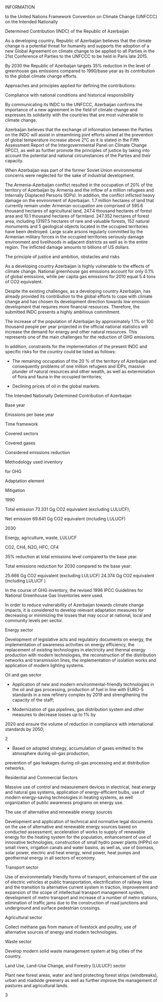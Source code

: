 <meta http-equiv='Content-Type' content='text/html; charset=utf-8'> 
 

INFORMATION  

 

to the United Nations Framework Convention on Climate Change (UNFCCC) on the Intended Nationally 

Determined Contribution (INDC) of the Republic of Azerbaijan 

  
 

As  a  developing  country,  Republic  of  Azerbaijan  believes  that  the  climate  change  is  a  potential  threat  for 
humanity and supports the adoption of a new Global Agreement on climate change to be applied to all Parties in 
the 21st Conference of Parties to the UNFCCC to be held in Paris late 2015.  

By  2030  the  Republic  of  Azerbaijan  targets  35%  reduction  in  the  level  of  greenhouse  gas  emissions 
compared to 1990/base year as its contribution to the global climate change efforts.  

 

Approaches and principles applied for defining the contributions: 

Compliance with national conditions and historical responsibility 

By communicating its INDC to the UNFCCC, Azerbaijan confirms the importance of a new agreement in the field 
of climate change and expresses its solidarity with the countries that are most vulnerable to climate change.  

Azerbaijan believes that the exchange of information between the Parties on the INDC will assist in streamlining 
joint  efforts  aimed  at  the  prevention  of  global  temperature  increase  above  2°C  as  it  is  stated  in  the  Fifth 
Assessment  Report  of  the  Intergovernmental  Panel  on  Climate  Change  (IPCC),  as  well  as  further  promote  the 
principles  of  justice  by  taking  into  account  the  potential  and  national  circumstances  of  the  Parties  and  their 
capacity. 

When  Azerbaijan  was  part  of  the  former  Soviet  Union  environmental  concerns  were  neglected  for  the  sake  of 
industrial development.  

The Armenia-Azerbaijan conflict resulted in the occupation of 20% of the territory of Azerbaijan by Armenia and 
the inflow of a million refugees and Internally Displaced Persons (IDPs). In addition, the conflict inflicted heavy 
damage  on  the  environment  of  Azerbaijan.  1.7  million  hectares  of  land  that  currently  remain  under  Armenian 
occupation are comprised of 595.6 thousand hectares of agricultural land, 247.4 thousand hectares of forest area 
and 10.1 thousand hectares of  farmland.  247.352 hectares of forest area, including 13197.5 hectares of rare and 
valuable  forests,  152  natural  monuments  and  5  geological  objects  located  in  the  occupied  territories  have  been 
destroyed.  Large  scale  arsons  regularly  committed  by  the  Armenian  military  forces  in  the  occupied  territories 
seriously  damage  environment  and  livelihoods  in  adjacent  districts  as  well  as  in  the  entire  region.  The  inflicted 
damage amounts to billions of US dollars. 

 

The principle of justice and ambition, obstacles and risks 

As a developing country Azerbaijan is highly vulnerable to the effects of climate change. National greenhouse gas 
emissions account for only  0.1% of global emissions, while per capita gas emissions for 2010 equal 5.4 tons of 
CO2 equivalent. 

Despite the existing challenges, as a developing country Azerbaijan, has already provided its contribution to the 
global  efforts  to  cope  with  climate  change  and  has  chosen  its  development  direction  towards  low  emission 
development that requires more financial resources. Therefore, the submitted INDC presents a highly ambitious 
commitment.  

The increase of the population of Azerbaijan by approximately 1.1% or 100 thousand people per year projected in 
the official national statistics will increase the demand for energy and other natural resources. This represents one 
of the main challenges for the reduction of GHG emissions.  

 

In  addition,  constraints  for  the  implementation  of  the  present  INDC  and  specific  risks  for  the  country  could  be 
listed as follows:  

-  The remaining occupation of the 20 % of the territory of Azerbaijan and consequently problems of one 
million  refugees  and  IDPs,  massive  plunder  of  natural  resources  and  other  wealth,  as  well  as 
extermination of flora and fauna in the occupied territories;  

-  Declining prices of oil in the global markets. 

  

  The Intended Nationally Determined Contribution of Azerbaijan  

Base year 

Emissions per base year  

Time framework  

Covered sectors  

Covered gases 

Considered emissions reduction 

Methodology  used 
inventory  

for  GHG 

Adaptation element 

 

Mitigation 

1990 
 
Total emission 73.331 Gg CO2  equivalent (excluding LULUCF); 
 
Net emission 69.641 Gg CO2 equivalent (including LULUCF) 
 
2030 
 
Energy, agriculture, waste, LULUCF 
 
CO2, CH4, N2O, HFC, CF4 
 
35% reduction at total emissions level compared to the base year. 
 
Total emissions reduction for 2030 compared to the base year: 
 
25.666 Gg CO2 equivalent (excluding LULUCF) 
24.374 Gg CO2 equivalent (including LULUCF ) 
 
In  the  course  of  GHG  inventory,  the  revised  1996  IPCC  Guidelines  for 
National Greenhouse Gas Inventories were used.  
 
In  order  to  reduce  vulnerability  of  Azerbaijan  towards  climate  change 
impacts,  it  is  considered  to  develop  relevant  adaptation  measures  for 
decreasing or minimizing the losses that may occur at national, local and 
community levels per sector.  
 

 
Energy sector 
 
Development of legislative acts and regulatory documents on  energy, the implementation of awareness activities 
on energy efficiency, the replacement of existing technologies in electricity and thermal energy production with 
modern technologies, the reconstruction of the distribution networks and transmission lines, the implementation of 
isolation works and application of modern lighting systems.   

 

Oil and gas sector 

 

-  Application  of  new  and  modern  environmental-friendly  technologies  in  the  oil  and  gas  processing, 
production  of  fuel  in  line  with  EURO-5  standards  in  a  new  refinery  complex  by  2019  and  strengthening  the 
capacity of the staff; 

-  Modernization of gas pipelines, gas distribution system and other measures to decrease losses up to 1% by 

2020 and ensure the volume of reduction in compliance with international standards by 2050; 

 

 

 

2 

 

-  Based  on  adopted  strategy,  accumulation  of  gases  emitted  to  the  atmosphere  during  oil-gas  production, 

prevention of gas leakages during oil-gas processing and at distribution networks.   

 

Residential and Commercial Sectors  

 

Massive use of control and measurement devices in electrical, heat energy and natural gas systems, application of 
energy-efficient  bulbs,  use  of  modern  energy-saving  technologies  in  heating  systems,  as  well  organization  of 
public awareness programs on energy use.  

 

The use of alternative and renewable energy sources  

 

Development and application of technical and normative legal documents on the use of alternative and renewable 
energy  sources  based  on  conducted  assessment,    acceleration  of  works  to  supply  of  renewable  energy  for  the 
heating  system  for  the  population,  enhancement  of  use  of  innovative  technologies,  construction  of  small  hydro 
power plants (HPPs) on small rivers, irrigation canals and water basins, as well as,  use of biomass, solar power, 
electric and heat energy, wind power, heat pumps and geothermal energy in all sectors of economy. 

 
Transport sector 

 

Use  of  environmentally  friendly  forms  of  transport,  enhancement  of  the  use  of  electric  vehicles  at  public 
transportation,  electrification  of  railway  lines  and  the  transition  to  alternative  current  system  in  traction, 
improvement  and  expansion  of  the  scope  of  intellectual  transport  management  system,  development  of  metro 
transport  and increase of a number of metro stations,  elimination of traffic jams due to the  construction of road 
junctions and underground and surface pedestrian crossings. 

 
Agricultural sector  

 

Collect  methane  gas  from  manure  of  livestock  and  poultry,  use  of  alternative  sources  of  energy  and  modern 
technologies.   

 

Waste sector 

 

Develop modern solid waste management system at big cities of the country. 

 

Land Use, Land-Use Change, and Forestry (LULUCF) sector  

 

Plant new forest areas, water and land protecting forest strips (windbreaks), urban and roadside greenery as well 
as further improve the management of pastures and agricultural lands. 

 

 

 

3 

